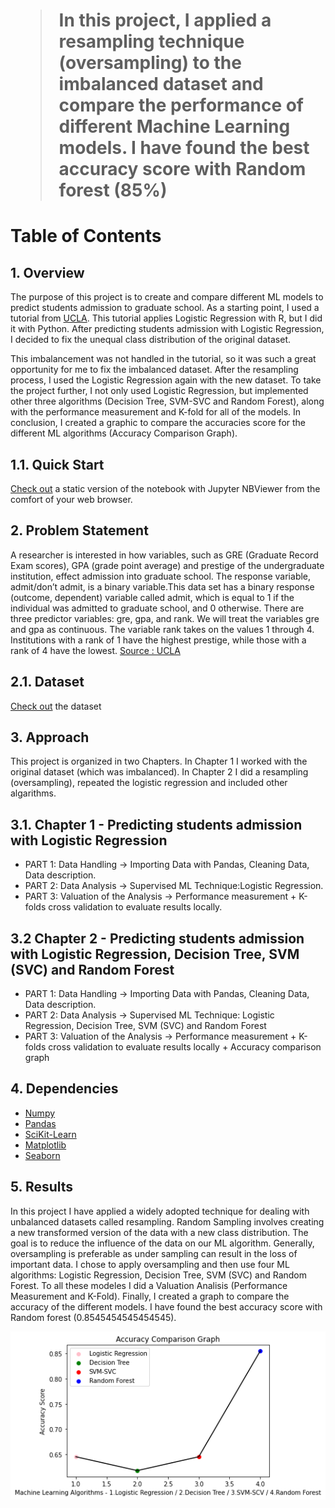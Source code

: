 <h1 Supervised Machine Learning Algorithms for Predicting Student Dropout and Academic Success: A Comparative Study</h1>

> In this project, I applied a resampling technique (oversampling) to the imbalanced dataset and compare the performance of different Machine Learning models. I have found the best accuracy score with Random forest (85%)

<h1>Table of Contents</h1>

 

 
<!-- /TOC -->

## 1. Overview 

The purpose of this project is to create and compare different ML models to predict students admission to graduate school. As a starting point, I used a tutorial from [UCLA](http://stats.idre.ucla.edu/r/dae/logit-regression/). This tutorial applies Logistic Regression with R, but I did it with Python. After predicting students admission with Logistic Regression, I decided to fix the unequal class distribution of the original dataset.  

This imbalancement was not handled in the tutorial, so it was such a great opportunity for me to fix the imbalanced dataset. After the resampling process, I used the Logistic Regression again with the new dataset. To take the project further, I not only used Logistic Regression, but implemented other three algorithms (Decision Tree, SVM-SVC and Random Forest), along with the performance measurement and K-fold for all of the models. In conclusion, I created a graphic to compare the accuracies score for the different ML algorithms (Accuracy Comparison Graph).

## 1.1. Quick Start  
[Check out](https://nbviewer.jupyter.org/github/alicevillar/student_admission_prediction/blob/main/predicting_students_admission.ipynb) a static version of the notebook with Jupyter NBViewer from the comfort of your web browser.
 
## 2. Problem Statement

A researcher is interested in how variables, such as GRE (Graduate Record Exam scores), GPA (grade point average) and prestige of the undergraduate institution,
effect admission into graduate school. The response variable, admit/don’t admit, is a binary variable.This data set has a binary response (outcome, dependent) variable called admit, which is equal to 1 if the individual was admitted to graduate school, and 0 otherwise. There are three predictor variables: gre, gpa, and rank. We will treat the variables gre and gpa as continuous. The variable rank takes on the values 1 through 4. Institutions with a rank of 1 have the highest prestige, while those with a rank of 4 have the lowest. [Source : UCLA](http://stats.idre.ucla.edu/r/dae/logit-regression/)

## 2.1. Dataset  

[Check out](https://github.com/alicevillar/student_admission_prediction/blob/main/dataset_admissions.csv) the dataset

## 3. Approach 

This project is organized in two Chapters. In Chapter 1 I worked with the original dataset (which was imbalanced). In Chapter 2 I did a resampling (oversampling), repeated the logistic regression and included other algarithms. 

## 3.1. Chapter 1 - Predicting students admission with Logistic Regression 

* PART 1: Data Handling -> Importing Data with Pandas, Cleaning Data, Data description.
* PART 2: Data Analysis -> Supervised ML Technique:Logistic Regression.
* PART 3: Valuation of the Analysis -> Performance measurement + K-folds cross validation to evaluate results locally.

## 3.2 Chapter 2 - Predicting students admission with Logistic Regression, Decision Tree, SVM (SVC) and Random Forest

* PART 1: Data Handling -> Importing Data with Pandas, Cleaning Data, Data description.
* PART 2: Data Analysis -> Supervised ML Technique: Logistic Regression, Decision Tree, SVM (SVC) and Random Forest
* PART 3: Valuation of the Analysis -> Performance measurement + K-folds cross validation to evaluate results locally + Accuracy comparison graph
 
## 4. Dependencies 
 
* [Numpy](https://numpy.org/)
* [Pandas](https://pandas.pydata.org/)
* [SciKit-Learn](https://scikit-learn.org/)
* [Matplotlib](https://matplotlib.org/)
* [Seaborn](https://seaborn.pydata.org/)
 
## 5. Results

In this project I have applied a widely adopted technique for dealing with unbalanced datasets called resampling. Random Sampling involves creating a new transformed version of the data with a new class distribution. The goal is to reduce the influence of the data on our ML algorithm. Generally, oversampling is preferable as under sampling can result in the loss of important data. I chose to apply oversampling and then use four ML algorithms: Logistic Regression, Decision Tree, SVM (SVC) and Random Forest. To all these modeles I did a Valuation Analisis (Performance Measurement and K-Fold). Finally, I created a graph to compare the accuracy of the different models. I have found the best accuracy score with Random forest (0.8545454545454545).


![print](accuracy_comparison_graph.png)

 
